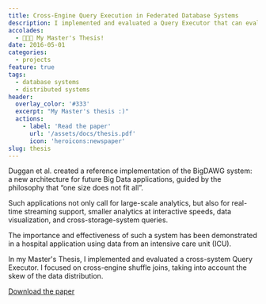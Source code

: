 ```yaml
---
title: Cross-Engine Query Execution in Federated Database Systems
description: I implemented and evaluated a Query Executor that can evaluate queries joining across relational, column-store, document, and time-series databases.
accolades:
  - 👨🏻‍🎓 My Master's Thesis!
date: 2016-05-01
categories:
  - projects
feature: true
tags:
  - database systems
  - distributed systems
header:
  overlay_color: '#333'
  excerpt: "My Master's thesis :)"
  actions:
    - label: 'Read the paper'
      url: '/assets/docs/thesis.pdf'
      icon: 'heroicons:newspaper'
slug: thesis
---
```


Duggan et al. created a reference implementation of the BigDAWG system: a new architecture for future Big Data applications, guided by the philosophy that “one size does not fit all”.

Such applications not only call for large-scale analytics, but also for real-time streaming support, smaller analytics at interactive speeds, data visualization, and cross-storage-system queries.

The importance and effectiveness of such a system has been demonstrated in a hospital application using data from an intensive care unit (ICU).

In my Master's Thesis, I implemented and evaluated a cross-system Query Executor. I focused on cross-engine shuffle joins, taking into account the skew of the data distribution.

[Download the paper](/assets/docs/thesis.pdf)
